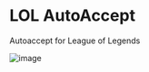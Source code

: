 # LOL AutoAccept
Autoaccept for League of Legends

![image](https://github.com/manchas73/lol_autoaccept/assets/46001842/f537fc8a-6806-4a59-99b0-4bffa473c27c)
